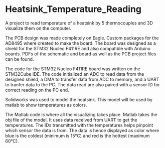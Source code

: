 # Heatsink_Temperature_Reading
A project to read temperature of a heatsink by 5 thermocouples and 3D visualize them on the computer.

The PCB design was made completely on Eagle. 
Custom packages for the AD8495 where created to make the board. The board was designed as a shield for the STM32 Nucleo F411RE and also compatible with Arduino boards. 
PDFs of the schematic and board as well as the PCB project files can be found.

The code for the STM32 Nucleo F411RE board was written on the STM32Cube IDE. 
The code initialized an ADC to read data from the designed shield, a DMA to transfer data from ADC to memory, and a UART to tranfer data to the PC.
The data read are also paired with a sensor ID for correct reading on the PC end.

Solidworks was used to model the heatsink. This model will be used by matlab to show temperatures as colors.

The Matlab code is where all the visualizing takes place.
Matlab takes the obj file of the model. 
It uses data received from UART to get the temperatures. The IDs transmitted with the temperatures helps pinpoint which sensor the data is from.
The data is hence displayed as color where blue is the coldest (minimum is 15°C) and red is the hottest (maximum 60°C). 
